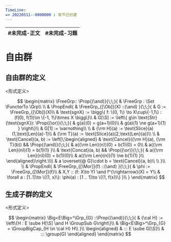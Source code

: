 ```yaml
---
TimeLine: 
=> 20220511--0000000 : 章节已创建
---
```

| #未完成-正文 | #未完成-习题 |
| ------------ | ------------ |

# 自由群

## 自由群的定义

\<形式定义\>

$$
\begin{matrix}
\FreeGrp::
\Prop{(\and)}{\;\;}{
    & \FreeGrp : \Set \FunctorTo \Grp\\
    \\
    & \PropEndl{
        & \FreeGrp_{[\Ob]}(X) ::(\and)
    }{\;\;}{
        & G := \FreeGrp_{[\Ob]}(X)\\
        & \text{sgnX} := \bigg\{
            f: \{0, 1\} \to X\cup\{-1,1\} : 
            (f(0), f(1))\in \{-1, 1\}\times X
        \bigg\}\\
        & G[\S] := \left\{
            g\in \text{Str}(\text{sgnX}):
            \Prop{(\or)}{\;\;}{
                & g(a)(0) = g(a+1)(0)\\
                & g(a)(1) \ne g(a+1)(1)
            }
        \right\}\\
        & G[1] := \varnothing\\
        \\
        & {\rm H}(a) := \text{Slice}(a)(1,\text{Len}(a)-1)\\
        & {\rm T}(a) := \text{Slice}(a)(2,\text{Len}(a))\\
        \\
        & \text{Cancel}(a, b) := 
        \left[\;\begin{aligned}
            & \text{Cancel}({\rm H}(a), {\rm T}(b))
            && \Prop{(\and)}{\;\;}{
                & a({\rm Len}(n))(0) + b(1)(0) = 0\\
                & a({\rm Len}(n))(1) = b(1)(1)
            }\\
            & \text{Concat}(a, b)
            && \Prop{(\or)}{\;\;}{
                & a({\rm Len}(n))(0) = b(1)(0)\\
                & a({\rm Len}(n))(1) \ne b(1)(1)
            }\\
        \end{aligned}\right.\\\\
        & a \overset{@ G}\cdot b = \text{Cancel}(a, b)\\
        \\
    }\\
    \\
    & \PropEndl{
        & \FreeGrp_{[\Mor]}(f) ::(\and)
    }{\;\;}{
        & \phi := \FreeGrp_{[\Mor]}(f)\\
        & X,Y :: (f: X\to Y) \and f^{\rightarrow}(X) = Y\\
        & \forall a : [1..1]\to \{(1, x)\}: \phi(a) : [1 .. 1]\to \{(1, f(x))\} 
    }\\
}
\end{matrix}
$$

## 生成子群的定义

\<形式定义\>

$$
\begin{matrix}
\Big<E\Big>^\Grp_{G} 
::\Prop{(\and)}{\;\;}{
    & {\cal H} := \left\{H : E \sube H[\S] \and H \GroupSub G\right\}\\
    & \Big<E\Big>^\Grp_{G} = \GroupBigCap_{H \in \cal H} H\\
}\\
\begin{aligned}
& ::: E \sube G[\S]\\
& ::: \group(G)
\end{aligned}
\end{matrix}
$$
